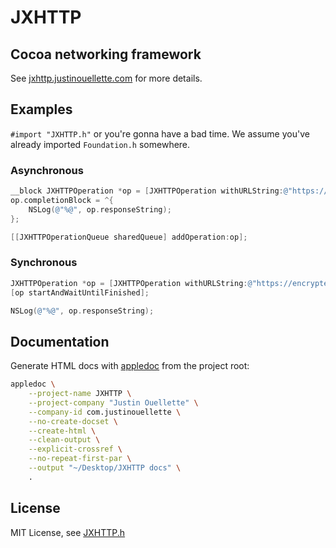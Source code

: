 # JXHTTP #

## Cocoa networking framework ##

See [jxhttp.justinouellette.com](http://jxhttp.justinouellette.com) for more details.

## Examples ##

`#import "JXHTTP.h"` or you're gonna have a bad time. We assume you've already imported `Foundation.h` somewhere.

### Asynchronous ###

```objective-c
__block JXHTTPOperation *op = [JXHTTPOperation withURLString:@"https://encrypted.google.com/"];
op.completionBlock = ^{
    NSLog(@"%@", op.responseString);
};

[[JXHTTPOperationQueue sharedQueue] addOperation:op];
```

### Synchronous ###

```objective-c
JXHTTPOperation *op = [JXHTTPOperation withURLString:@"https://encrypted.google.com/"];
[op startAndWaitUntilFinished];

NSLog(@"%@", op.responseString);
```

## Documentation ##

Generate HTML docs with [appledoc](http://gentlebytes.com/appledoc/) from the project root:

```sh
appledoc \
	--project-name JXHTTP \
	--project-company "Justin Ouellette" \
	--company-id com.justinouellette \
	--no-create-docset \
	--create-html \
	--clean-output \
	--explicit-crossref \
	--no-repeat-first-par \
	--output "~/Desktop/JXHTTP docs" \
	.
```

## License ##

MIT License, see [JXHTTP.h](https://github.com/jstn/JXHTTP/blob/master/JXHTTP.h)
